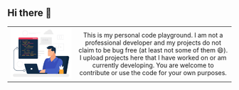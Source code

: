 ## Hi there 👋

<table style="border: none; width: 100%;">
  <tr style="border: none;">
    <td style="border: none; width: 30%; vertical-align: middle;">
      <img src="assets/programmer.gif" alt="Programmer" width="200">
    </td>
    <td style="border: none; width: 70%; text-align: center; vertical-align: middle;">
      This is my personal code playground. I am not a professional developer and my projects do not claim to be bug free (at least not some of them 😄). I upload projects here that I have worked on or am currently developing. You are welcome to contribute or use the code for your own purposes.
    </td>
  </tr>
</table>